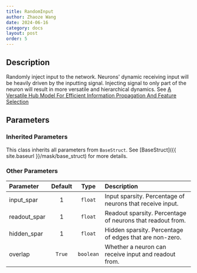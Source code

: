 ```yaml
---
title: RandomInput
author: Zhaoze Wang
date: 2024-06-16
category: docs
layout: post
order: 5
---
```


## Description
Randomly inject input to the network. Neurons' dynamic receiving input will be heavily driven by the inputting signal. Injecting signal to only part of the neuron will result in more versatile and hierarchical dynamics. See [A Versatile Hub Model For Efficient Information Propagation And Feature Selection](https://arxiv.org/abs/2307.02398) 

## Parameters

### Inherited Parameters
This class inherits all parameters from `BaseStruct`. See [BaseStruct]({{ site.baseurl }}/mask/base_struct) for more details.

### Other Parameters

<div class="table-wrapper" markdown="block">

| Parameter                     | Default                 | Type                       | Description                                |
|:------------------------------|:-----------------------:|:--------------------------:|:-------------------------------------------|
| input_spar                    | 1                       | `float`                    | Input sparsity. Percentage of neurons that receive input.             |
| readout_spar                  | 1                       | `float`                    | Readout sparsity. Percentage of neurons that readout from.              |
| hidden_spar                   | 1                       | `float`                    | Hidden sparsity. Percentage of edges that are non-zero.                |
| overlap                       | `True`                  | `boolean`                  | Whether a neuron can receive input and readout from.              |

</div>
